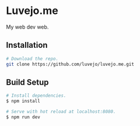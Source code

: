 # Luvejo.me

My web dev web.

## Installation

```bash
# Download the repo.
git clone https://github.com/luvejo/luvejo.me.git
```

## Build Setup

```bash
# Install dependencies.
$ npm install

# Serve with hot reload at localhost:8080.
$ npm run dev
```
